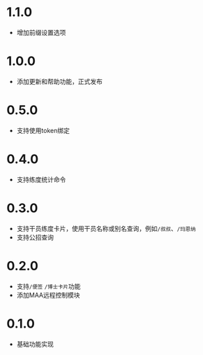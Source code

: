 # 1.1.0
* 增加前缀设置选项

# 1.0.0
* 添加更新和帮助功能，正式发布

# 0.5.0
* 支持使用token绑定

# 0.4.0
* 支持练度统计命令

# 0.3.0
* 支持干员练度卡片，使用干员名称或别名查询，例如`/叔叔`、`/玛恩纳`
* 支持公招查询

# 0.2.0
* 支持`/便签` `/博士卡片`功能
* 添加MAA远程控制模块

# 0.1.0
* 基础功能实现